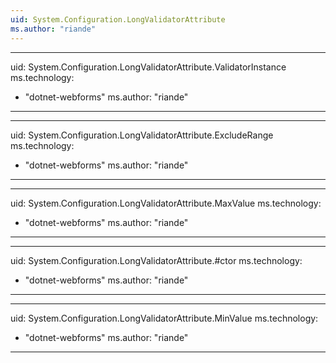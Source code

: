 ```yaml
---
uid: System.Configuration.LongValidatorAttribute
ms.author: "riande"
---
```


---
uid: System.Configuration.LongValidatorAttribute.ValidatorInstance
ms.technology: 
  - "dotnet-webforms"
ms.author: "riande"
---

---
uid: System.Configuration.LongValidatorAttribute.ExcludeRange
ms.technology: 
  - "dotnet-webforms"
ms.author: "riande"
---

---
uid: System.Configuration.LongValidatorAttribute.MaxValue
ms.technology: 
  - "dotnet-webforms"
ms.author: "riande"
---

---
uid: System.Configuration.LongValidatorAttribute.#ctor
ms.technology: 
  - "dotnet-webforms"
ms.author: "riande"
---

---
uid: System.Configuration.LongValidatorAttribute.MinValue
ms.technology: 
  - "dotnet-webforms"
ms.author: "riande"
---
